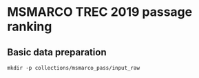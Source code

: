 # MSMARCO TREC 2019 passage ranking
## Basic data preparation

```
mkdir -p collections/msmarco_pass/input_raw


```